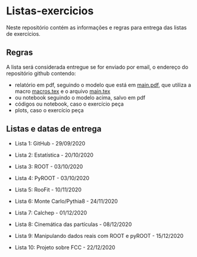 # Listas-exercicios

Neste repositório contém as informações e regras para entrega das listas de exercícios.

## Regras

A lista será considerada entregue se for enviado por email, o endereço do repositório github contendo:

* relatório em pdf, seguindo o modelo que está em [main.pdf](https://github.com/Analise-Dados-FAE/Listas-exercicios/blob/main/main.pdf), que utiliza a macro [macros.tex](https://github.com/Analise-Dados-FAE/Listas-exercicios/blob/main/macros.tex) e o arquivo [main.tex](https://github.com/Analise-Dados-FAE/Listas-exercicios/blob/main/main.tex)
* ou notebook seguindo o modelo acima, salvo em pdf
* códigos ou notebook, caso o exercício peça
* plots, caso o exercício peça

## Listas e datas de entrega

 * Lista 1: GitHub - 29/09/2020
 
 * Lista 2: Estatística - 20/10/2020
 
 * Lista 3: ROOT - 03/10/2020
 
 * Lista 4: PyROOT - 03/10/2020
 
 * Lista 5: RooFit - 10/11/2020
 
 * Lista 6: Monte Carlo/Pythia8 - 24/11/2020
 
 * Lista 7: Calchep - 01/12/2020
 
 * Lista 8: Cinemática das partículas - 08/12/2020
 
 * Lista 9: Manipulando dados reais com ROOT e pyROOT - 15/12/2020
            
 * Lista 10: Projeto sobre FCC - 22/12/2020
 

 
